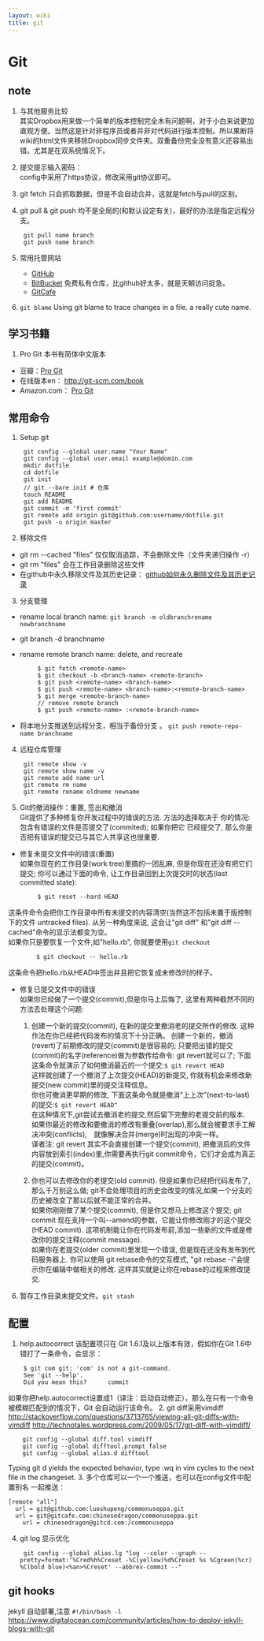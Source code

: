```yaml
---
layout: wiki
title: git
---
```


# Git

## note
1. 与其他服务比较  
   其实Dropbox用来做一个简单的版本控制完全木有问题啊，对于小白来说更加直观方便。当然这是针对非程序员或者并非对代码进行版本控制。所以果断将wiki的html文件夹移除Dropbox同步文件夹。双重备份完全没有意义还容易出错。尤其是在双系统情况下。
2. 提交提示输入密码：  
   config中采用了https协议，修改采用git协议即可。
3. git fetch 只会抓取数据，但是不会自动合并，这就是fetch与pull的区别。
4. git pull & git push 均不是全局的(和默认设定有关)，最好的办法是指定远程分支。

        git pull name branch
        git push name branch
3. 常用托管网站
   * [GitHub](http://github.com) 
   * [BitBucket](http://bitbucket.org) 免费私有仓库，比github好太多，就是天朝访问捉急。
   * [GitCafe](http://gitcafe.com)
4. `git blame` Using git blame to trace changes in a file. a really cute name.

## 学习书籍
1. Pro Git 本书有简体中文版本
 * 豆瓣：[Pro Git](http://book.douban.com/subject/3420144/)
 * 在线版本en： http://git-scm.com/book
 * Amazon.com： 
   [Pro Git](http://www.amazon.com/Pro-Experts-Voice-Software-Development/dp/1430218339/ref=sr_1_1?ie=UTF8&qid=1367378781&sr=8-1&keywords=pro+git)  

## 常用命令
1. Setup git

        git config --global user.name "Your Name"
        git config --global user.email example@domin.com
        mkdir dotfile
        cd dotfile
        git init
        // git --bare init # 仓库
        touch README
        git add README
        git commit -m 'first commit'
        git remote add origin git@github.com:username/dotfile.git
        git push -u origin master

2. 移除文件
 * git rm --cached "files" 仅仅取消追踪，不会删除文件（文件夹递归操作 -r）
 * git rm "files" 会在工作目录删除这些文件
 * 在github中永久移除文件及其历史记录：
   [github如何永久删除文件及其历史记录](http://help.github.com/remove-sensitive-data/) 

3. 分支管理
 * rename local branch name: 
  `git branch -m oldbranchrename newbranchname`
 * git branch -d branchname
 * rename remote branch name: delete, and recreate
 
            $ git fetch <remote-name>
            $ git checkout -b <branch-name> <remote-branch>
            $ git push <remote-name> <branch-name>
            $ git push <remote-name> <branch-name>:<remote-branch-name>
            $ git merge <remote-branch-name>
            // remove remote branch
            $ git push <remote-name> :<remote-branch-name>
 * 将本地分支推送到远程分支，相当于备份分支 。
   `git push remote-repo-name branchname`

4. 远程仓库管理

        git remote show -v
        git remote show name -v
        git remote add name url
        git remote rm name
        git remote rename oldneme newname

5. Git的撤消操作：重置, 签出和撤消  
Git提供了多种修复你开发过程中的错误的方法. 方法的选择取决于
你的情况: 包含有错误的文件是否提交了(commited); 如果你把它
已经提交了, 那么你是否把有错误的提交已与其它人共享这也很重要.
 * 修复未提交文件中的错误(重置)  
   如果你现在的工作目录(work tree)里搞的一团乱麻, 但是你现在还没有把它们提交; 你可以通过下面的命令, 让工作目录回到上次提交时的状态(last committed state):

            $ git reset --hard HEAD
这条件命令会把你工作目录中所有未提交的内容清空(当然这不包括未置于版控制下的文件 untracked files). 从另一种角度来说,
这会让"git diff" 和"git diff --cached"命令的显示法都变为空。  
如果你只是要恢复一个文件,如"hello.rb", 你就要使用`git checkout`

            $ git checkout -- hello.rb
这条命令把hello.rb从HEAD中签出并且把它恢复成未修改时的样子。
  * 修复已提交文件中的错误  
    如果你已经做了一个提交(commit),但是你马上后悔了, 这里有两种截然不同的方法去处理这个问题:
      1. 创建一个新的提交(commit), 在新的提交里撤消老的提交所作的修改. 这种作法在你已经把代码发布的情况下十分正确。
      创建一个新的，撤消(revert)了前期修改的提交(commit)是很容易的; 只要把出错的提交(commit)的名字(reference)做为参数传给命令: git revert就可以了; 下面这条命令就演示了如何撤消最近的一个提交:`$ git revert HEAD`  
这样就创建了一个撤消了上次提交(HEAD)的新提交, 你就有机会来修改新提交(new commit)里的提交注释信息。  
你也可撤消更早期的修改, 下面这条命令就是撤消“上上次”(next-to-last)的提交:`$ git revert HEAD^`  
在这种情况下,git尝试去撤消老的提交,然后留下完整的老提交前的版本.　如果你最近的修改和要撤消的修改有重叠(overlap),那么就会被要求手工解决冲突(conflicts),　就像解决合并(merge)时出现的冲突一样。  
译者注: git revert 其实不会直接创建一个提交(commit), 把撤消后的文件内容放到索引(index)里,你需要再执行git commit命令，它们才会成为真正的提交(commit)。

      2. 你也可以去修改你的老提交(old commit). 但是如果你已经把代码发布了,那么千万别这么做; git不会处理项目的历史会改变的情况,如果一个分支的历史被改变了那以后就不能正常的合并。  
      如果你刚刚做了某个提交(commit), 但是你又想马上修改这个提交; git commit 现在支持一个叫--amend的参数，它能让你修改刚才的这个提交(HEAD commit). 这项机制能让你在代码发布前,添加一些新的文件或是修改你的提交注释(commit message).  
      如果你在老提交(older commit)里发现一个错误, 但是现在还没有发布到代码服务器上. 你可以使用 git rebase命令的交互模式, "git rebase -i"会提示你在编辑中做相关的修改. 这样其实就是让你在rebase的过程来修改提交.
6. 暂存工作目录未提交文件。`git stash` 

## 配置
1. help.autocorrect 该配置项只在 Git 1.6.1及以上版本有效，假如你在Git 1.6中错打了一条命令，会显示： 

        $ git com git: 'com' is not a git-command. 
        See 'git --help'. 
        Did you mean this?      commit 
如果你把help.autocorrect设置成1（译注：启动自动修正），那么在只有一个命令被模糊匹配到的情况下，Git 会自动运行该命令。
2. git diff采用vimdiff  
   http://stackoverflow.com/questions/3713765/viewing-all-git-diffs-with-vimdiff
   http://technotales.wordpress.com/2009/05/17/git-diff-with-vimdiff/

        git config --global diff.tool vimdiff
        git config --global difftool.prompt false
        git config --global alias.d difftool
   Typing git d yields the expected behavior, type :wq in vim cycles to the next file in the changeset.
3. 多个仓库可以一个一个推送，也可以在config文件中配置别名
一起推送：

    [remote "all"]
      url = git@github.com:luoshupeng/commonuseppa.git
      url = git@gitcafe.com:chinesedragon/commonuseppa.git
	    url = chinesedragon@gitcd.com:/commonuseppa
4. git log 显示优化  

        git config --global alias.lg "log --color --graph --pretty=format:'%Cred%h%Creset -%C(yellow)%d%Creset %s %Cgreen(%cr) %C(bold blue)<%an>%Creset' --abbrev-commit --"

## git hooks
jekyll 自动部署,注意 `#!/bin/bash -l`
https://www.digitalocean.com/community/articles/how-to-deploy-jekyll-blogs-with-git
